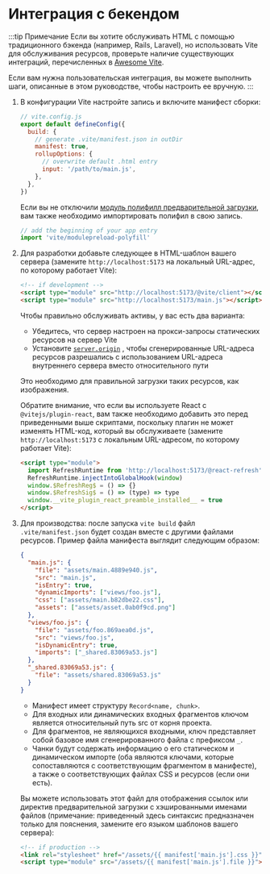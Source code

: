 # Интеграция с бекендом

:::tip Примечание
Если вы хотите обслуживать HTML с помощью традиционного бэкенда (например, Rails, Laravel), но использовать Vite для обслуживания ресурсов, проверьте наличие существующих интеграций, перечисленных в [Awesome Vite](https://github.com/vitejs/awesome-vite#integrations-with-backends).

Если вам нужна пользовательская интеграция, вы можете выполнить шаги, описанные в этом руководстве, чтобы настроить ее вручную.
:::

1. В конфигурации Vite настройте запись и включите манифест сборки:

   ```js
   // vite.config.js
   export default defineConfig({
     build: {
       // generate .vite/manifest.json in outDir
       manifest: true,
       rollupOptions: {
         // overwrite default .html entry
         input: '/path/to/main.js',
       },
     },
   })
   ```

   Если вы не отключили [модуль полифилл предварительной загрузки](/config/build-options.md#build-polyfillmodulepreload), вам также необходимо импортировать полифил в свою запись.

   ```js
   // add the beginning of your app entry
   import 'vite/modulepreload-polyfill'
   ```

2. Для разработки добавьте следующее в HTML-шаблон вашего сервера (замените `http://localhost:5173` на локальный URL-адрес, по которому работает Vite):

   ```html
   <!-- if development -->
   <script type="module" src="http://localhost:5173/@vite/client"></script>
   <script type="module" src="http://localhost:5173/main.js"></script>
   ```

   Чтобы правильно обслуживать активы, у вас есть два варианта:

   - Убедитесь, что сервер настроен на прокси-запросы статических ресурсов на сервер Vite
   - Установите [`server.origin`](/config/server-options.md#server-origin) , чтобы сгенерированные URL-адреса ресурсов разрешались с использованием URL-адреса внутреннего сервера вместо относительного пути

   Это необходимо для правильной загрузки таких ресурсов, как изображения.

   Обратите внимание, что если вы используете React с `@vitejs/plugin-react`, вам также необходимо добавить это перед приведенными выше скриптами, поскольку плагин не может изменять HTML-код, который вы обслуживаете (замените `http://localhost:5173` с локальным URL-адресом, по которому работает Vite):

   ```html
   <script type="module">
     import RefreshRuntime from 'http://localhost:5173/@react-refresh'
     RefreshRuntime.injectIntoGlobalHook(window)
     window.$RefreshReg$ = () => {}
     window.$RefreshSig$ = () => (type) => type
     window.__vite_plugin_react_preamble_installed__ = true
   </script>
   ```

3. Для производства: после запуска `vite build` файл `.vite/manifest.json` будет создан вместе с другими файлами ресурсов. Пример файла манифеста выглядит следующим образом:

   ```json
   {
     "main.js": {
       "file": "assets/main.4889e940.js",
       "src": "main.js",
       "isEntry": true,
       "dynamicImports": ["views/foo.js"],
       "css": ["assets/main.b82dbe22.css"],
       "assets": ["assets/asset.0ab0f9cd.png"]
     },
     "views/foo.js": {
       "file": "assets/foo.869aea0d.js",
       "src": "views/foo.js",
       "isDynamicEntry": true,
       "imports": ["_shared.83069a53.js"]
     },
     "_shared.83069a53.js": {
       "file": "assets/shared.83069a53.js"
     }
   }
   ```

   - Манифест имеет структуру `Record<name, chunk>`.
   - Для входных или динамических входных фрагментов ключом является относительный путь src от корня проекта.
   - Для фрагментов, не являющихся входными, ключ представляет собой базовое имя сгенерированного файла с префиксом `_`.
   - Чанки будут содержать информацию о его статическом и динамическом импорте (оба являются ключами, которые сопоставляются с соответствующим фрагментом в манифесте), а также о соответствующих файлах CSS и ресурсов (если они есть).

   Вы можете использовать этот файл для отображения ссылок или директив предварительной загрузки с хэшированными именами файлов (примечание: приведенный здесь синтаксис предназначен только для пояснения, замените его языком шаблонов вашего сервера):

   ```html
   <!-- if production -->
   <link rel="stylesheet" href="/assets/{{ manifest['main.js'].css }}" />
   <script type="module" src="/assets/{{ manifest['main.js'].file }}"></script>
   ```

